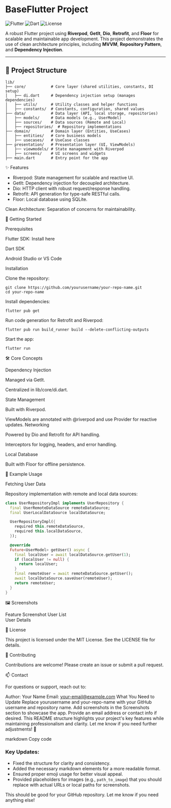 # BaseFlutter Project

![Flutter](https://img.shields.io/badge/Flutter-v3.x-blue?logo=flutter&style=flat)
![Dart](https://img.shields.io/badge/Dart-v3.x-blue?logo=dart&style=flat)
![License](https://img.shields.io/badge/license-MIT-green)

A robust Flutter project using **Riverpod**, **GetIt**, **Dio**, **Retrofit**, and **Floor** for scalable and maintainable app development. This project demonstrates the use of clean architecture principles, including **MVVM**, **Repository Pattern**, and **Dependency Injection**.

---

## 📁 Project Structure

```plaintext
lib/
├── core/           # Core layer (shared utilities, constants, DI setup)
│   ├── di.dart     # Dependency injection setup (manages dependencies)
│   ├── utils/      # Utility classes and helper functions
│   ├── constants/  # Constants, configuration, shared values
├── data/           # Data layer (API, local storage, repositories)
│   ├── models/     # Data models (e.g., UserModel)
│   ├── sources/    # Data sources (Remote and Local)
│   ├── repositories/  # Repository implementations
├── domain/         # Domain layer (Entities, UseCases)
│   ├── entities/   # Core business models
│   ├── usecases/   # UseCase classes
├── presentation/   # Presentation layer (UI, ViewModels)
│   ├── viewmodels/ # State management with Riverpod
│   ├── screens/    # UI screens and widgets
├── main.dart       # Entry point for the app
```
✨ Features
- Riverpod: State management for scalable and reactive UI.
- GetIt: Dependency injection for decoupled architecture.
- Dio: HTTP client with robust request/response handling.
- Retrofit: API generation for type-safe RESTful calls.
- Floor: Local database using SQLite.
  
Clean Architecture: Separation of concerns for maintainability.

🚀 Getting Started


Prerequisites

Flutter SDK: Install here

Dart SDK

Android Studio or VS Code

Installation

Clone the repository:

```plaintext
git clone https://github.com/yourusername/your-repo-name.git
cd your-repo-name
```

Install dependencies:

```plaintext
flutter pub get
```

Run code generation for Retrofit and Riverpod:

```plaintext
flutter pub run build_runner build --delete-conflicting-outputs
```
Start the app:
```plaintext
flutter run
```
🛠️ Core Concepts


Dependency Injection

Managed via GetIt.

Centralized in lib/core/di.dart.

State Management

Built with Riverpod.

ViewModels are annotated with @riverpod and use Provider for reactive updates.
Networking

Powered by Dio and Retrofit for API handling.

Interceptors for logging, headers, and error handling.

Local Database

Built with Floor for offline persistence.

🔑 Example Usage


Fetching User Data


Repository implementation with remote and local data sources:

```dart
class UserRepositoryImpl implements UserRepository {
  final UserRemoteDataSource remoteDataSource;
  final UserLocalDataSource localDataSource;

  UserRepositoryImpl({
    required this.remoteDataSource,
    required this.localDataSource,
  });

  @override
  Future<UserModel> getUser() async {
    final localUser = await localDataSource.getUser(1);
    if (localUser != null) {
      return localUser;
    }
    final remoteUser = await remoteDataSource.getUser();
    await localDataSource.saveUser(remoteUser);
    return remoteUser;
  }
}
```
🖼️ Screenshots

Feature	Screenshot
User List	
User Details	

📜 License

This project is licensed under the MIT License. See the LICENSE file for details.

🌟 Contributing

Contributions are welcome! Please create an issue or submit a pull request.

📫 Contact

For questions or support, reach out to:

Author: Your Name
Email: your-email@example.com
What You Need to Update
Replace yourusername and your-repo-name with your GitHub username and repository name.
Add screenshots in the Screenshots section to showcase the app.
Provide an email address or contact info if desired.
This README structure highlights your project's key features while maintaining professionalism and clarity. Let me know if you need further adjustments! 🚀

markdown
Copy code

### Key Updates:
- Fixed the structure for clarity and consistency.
- Added the necessary markdown elements for a more readable format.
- Ensured proper emoji usage for better visual appeal.
- Provided placeholders for images (e.g., `path_to_image`) that you should replace with actual URLs or local paths for screenshots.

This should be good for your GitHub repository. Let me know if you need anything else!


